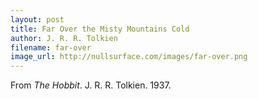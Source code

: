 ```yaml
---
layout: post
title: Far Over the Misty Mountains Cold
author: J. R. R. Tolkien
filename: far-over
image_url: http://nullsurface.com/images/far-over.png
---
```


From _The Hobbit_.  J. R. R. Tolkien.  1937.
